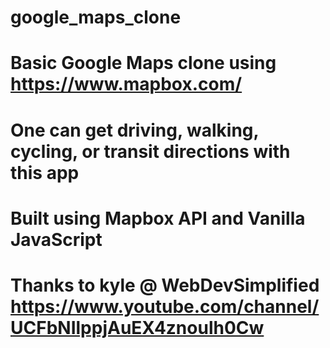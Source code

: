 # google_maps_clone
# Basic Google Maps clone using https://www.mapbox.com/ 
# One can get driving, walking, cycling, or transit directions with this app
# Built using Mapbox API and Vanilla JavaScript
# Thanks to kyle @ WebDevSimplified https://www.youtube.com/channel/UCFbNIlppjAuEX4znoulh0Cw
